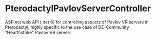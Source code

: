 # PterodactylPavlovServerController
ASP.net web API (.net 6) for controlling aspects of Pavlov VR servers in Pterodactyl, highly specific to the use case of DE-Community "Hearthstrike" Pavlov VR servers
